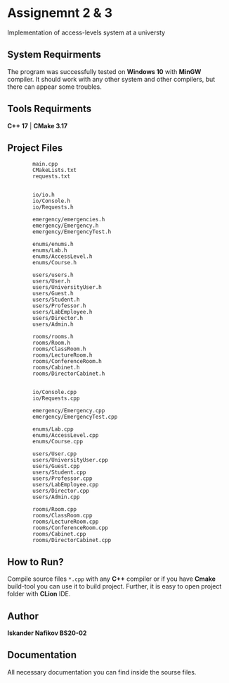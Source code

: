 # Assignemnt 2 & 3

Implementation of access-levels system at a universty

## System Requirments
The program was successfully tested on **Windows 10** with **MinGW** compiler. It should work with any other system and other compilers, but there can appear some troubles.

## Tools Requirments
**C++ 17** |
**CMake 3.17**

## Project Files
```     
        main.cpp
        CMakeLists.txt
        requests.txt


        io/io.h
        io/Console.h
        io/Requests.h

        emergency/emergencies.h
        emergency/Emergency.h
        emergency/EmergencyTest.h

        enums/enums.h
        enums/Lab.h
        enums/AccessLevel.h
        enums/Course.h

        users/users.h
        users/User.h
        users/UniversityUser.h
        users/Guest.h
        users/Student.h
        users/Professor.h
        users/LabEmployee.h
        users/Director.h
        users/Admin.h

        rooms/rooms.h
        rooms/Room.h
        rooms/ClassRoom.h
        rooms/LectureRoom.h
        rooms/ConferenceRoom.h
        rooms/Cabinet.h
        rooms/DirectorCabinet.h


        io/Console.cpp
        io/Requests.cpp

        emergency/Emergency.cpp
        emergency/EmergencyTest.cpp

        enums/Lab.cpp
        enums/AccessLevel.cpp
        enums/Course.cpp

        users/User.cpp
        users/UniversityUser.cpp
        users/Guest.cpp
        users/Student.cpp
        users/Professor.cpp
        users/LabEmployee.cpp
        users/Director.cpp
        users/Admin.cpp

        rooms/Room.cpp
        rooms/ClassRoom.cpp
        rooms/LectureRoom.cpp
        rooms/ConferenceRoom.cpp
        rooms/Cabinet.cpp
        rooms/DirectorCabinet.cpp
```

## How to Run?

Compile source files ```*.cpp``` with any **C++** compiler or if you have **Cmake** build-tool you can use it to build project. Further, it is easy to open project folder with **CLion** IDE.

## Author
**Iskander Nafikov BS20-02**

## Documentation
All necessary documentation you can find inside the sourse files.
